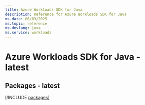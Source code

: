 ```yaml
---
title: Azure Workloads SDK for Java
description: Reference for Azure Workloads SDK for Java
ms.date: 06/03/2025
ms.topic: reference
ms.devlang: java
ms.service: workloads
---
```

# Azure Workloads SDK for Java - latest
## Packages - latest
[!INCLUDE [packages](workloads-index.md)]